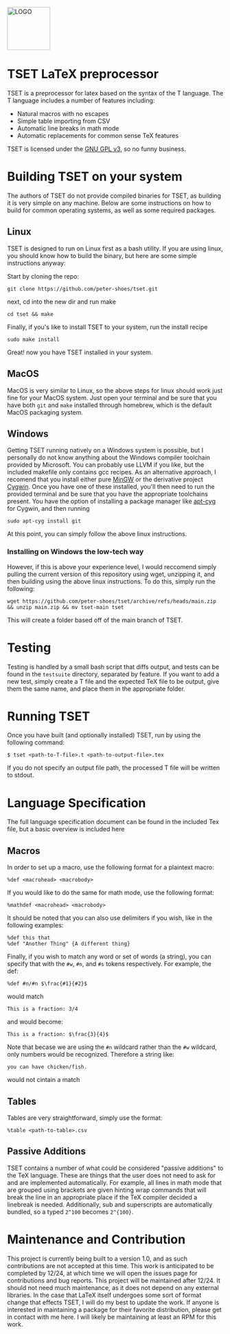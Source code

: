 <img src="https://github.com/user-attachments/assets/da07b87b-3ca1-4870-a062-73068ba81364" alt="LOGO" width="100"/>

# TSET LaTeX preprocessor
TSET is a preprocessor for latex based on the syntax of the T language. The T language includes a number of features including:
 - Natural macros with no escapes
 - Simple table importing from CSV
 - Automatic line breaks in math mode
 - Automatic replacements for common sense TeX features

TSET is licensed under the [GNU GPL v3](https://www.gnu.org/licenses/gpl-3.0.en.html), so no funny business.

# Building TSET on your system
The authors of TSET do not provide compiled binaries for TSET, as building it is very simple on any machine.
Below are some instructions on how to build for common operating systems, as well as some required packages.

## Linux
TSET is designed to run on Linux first as a bash utility. If you are using linux, you should know how to build the binary, but here are some simple instructions anyway:

Start by cloning the repo:
```
git clone https://github.com/peter-shoes/tset.git
```
next, cd into the new dir and run make
```
cd tset && make
```
Finally, if you's like to install TSET to your system, run the install recipe
```
sudo make install
```
Great! now you have TSET installed in your system.

## MacOS
MacOS is very similar to Linux, so the above steps for linux should work just fine for your MacOS system. Just open your terminal and be sure that you have both `git` and `make` installed through homebrew, which is the default MacOS packaging system.

## Windows
Getting TSET running natively on a Windows system is possible, but I personally do not know anything about the Windows compiler toolchain provided by Microsoft. You can probably use LLVM if you like, but the included makefile only contains gcc recipes.
As an alternative approach, I recomend that you install either pure [MinGW](https://www.mingw-w64.org/) or the derivative project [Cygwin](https://cygwin.com/). Once you have one of these installed, you'll then need to run the provided terminal and be sure that you have the appropriate toolchains present. You have the option of installing a package manager like [apt-cyg](https://github.com/transcode-open/apt-cyg) for Cygwin, and then running
```
sudo apt-cyg install git
```
At this point, you can simply follow the above linux instructions.

### Installing on Windows the low-tech way

However, if this is above your experience level, I would reccomend simply pulling the current version of this repository using wget, unzipping it, and then building using the above linux instructions.
To do this, simply run the following:
```
wget https://github.com/peter-shoes/tset/archive/refs/heads/main.zip && unzip main.zip && mv tset-main tset
```
This will create a folder based off of the main branch of TSET.

# Testing
Testing is handled by a small bash script that diffs output, and tests can be found in the `testsuite` directory, separated by feature.
If you want to add a new test, simply create a T file and the expected TeX file to be output, give them the same name, and place them in the appropriate folder.

# Running TSET
Once you have built (and optionally installed) TSET, run by using the following command:

    $ tset <path-to-T-file>.t <path-to-output-file>.tex
If you do not specify an output file path, the processed T file will be written to stdout.

# Language Specification
The full language specification document can be found in the included Tex file, but a basic overview is included here
## Macros
In order to set up a macro, use the following format for a plaintext macro:

    %def <macrohead> <macrobody>
If you would like to do the same for math mode, use the following format:

    %mathdef <macrohead> <macrobody>
It should be noted that you can also use delimiters if you wish, like in the following examples:

    %def this that
    %def "Another Thing" {A different thing}
Finally, if you wish to match any word or set of words (a string), you can specify that with the `#w`, `#n`, and `#s` tokens respectively. For example, the def:
```
%def #n/#n $\frac{#1}{#2}$
```
would match
```
This is a fraction: 3/4
```
and would become:
```
This is a fraction: $\frac{3}{4}$
```
Note that becase we are using the `#n` wildcard rather than the `#w` wildcard, only numbers would be recognized. Therefore a string like:
```
you can have chicken/fish.
```
would not cintain a match
## Tables
Tables are very straightforward, simply use the format:
```
%table <path-to-table>.csv
```
## Passive Additions
TSET contains a number of what could be considered "passive additions" to the TeX language. These are things that the user does not need to ask for and are implemented automatically. For example, all lines in math mode that are grouped using brackets are given hinting wrap commands that will break the line in an appropriate place if the TeX compiler decided a linebreak is needed. Additionally, sub and superscripts are automatically bundled, so a typed `2^100` becomes `2^{100}`.
# Maintenance and Contribution
This project is currently being built to a version 1.0, and as such contributions are not accepted at this time. This work is anticipated to be completed by 12/24, at which time we will open the issues page for contributions and bug reports.
This project will be maintained after 12/24. It should not need much maintenance, as it does not depend on any external libraries. In the case that LaTeX itself undergoes some sort of format change that effects TSET, I will do my best to update the work.
If anyone is interested in maintaining a package for their favorite distribution, please get in contact with me here. I will likely be maintaining at least an RPM for this work.
